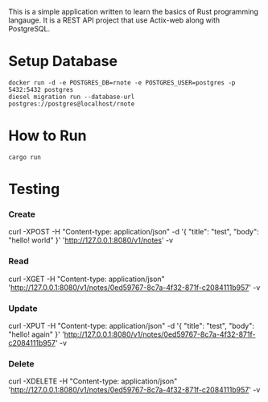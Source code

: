 This is a simple application written to learn the basics of Rust programming langauge.
It is a REST API project that use Actix-web along with PostgreSQL. 

# Setup Database
```
docker run -d -e POSTGRES_DB=rnote -e POSTGRES_USER=postgres -p 5432:5432 postgres
diesel migration run --database-url postgres://postgres@localhost/rnote
```

# How to Run
```
cargo run
```

# Testing

### Create

curl -XPOST -H "Content-type: application/json" -d '{ "title": "test", "body": "hello! world" }' 'http://127.0.0.1:8080/v1/notes' -v

### Read
curl -XGET -H "Content-type: application/json" 'http://127.0.0.1:8080/v1/notes/0ed59767-8c7a-4f32-871f-c2084111b957' -v

### Update
curl -XPUT -H "Content-type: application/json" -d '{ "title": "test", "body": "hello! again" }' 'http://127.0.0.1:8080/v1/notes/0ed59767-8c7a-4f32-871f-c2084111b957' -v


### Delete
curl -XDELETE -H "Content-type: application/json" 'http://127.0.0.1:8080/v1/notes/0ed59767-8c7a-4f32-871f-c2084111b957' -v
```